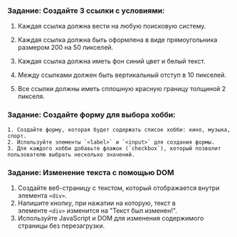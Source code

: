 
### **Задание: Создайте 3 ссылки с условиями:**

1. Каждая ссылка должна вести на любую поисковую систему.

2. Каждая ссылка должна быть оформлена в виде прямоугольника размером 200 на 50 пикселей.

3. Каждая ссылка должна иметь фон синий цвет и белый текст.

4. Между ссылками должен быть вертикальный отступ в 10 пикселей.

5. Все ссылки должны иметь сплошную красную границу толщиной 2 пикселя.
### **Задание: Создайте форму для выбора хобби:**

    1. Создайте форму, которая будет содержать список хобби: кино, музыка, спорт.
    2. Используйте элементы `<label>` и `<input>` для создания формы.
    3. Для каждого хобби добавьте флажок (`checkbox`), который позволит пользователю выбрать несколько значений.

### Задание: Изменение текста с помощью DOM

1. Создайте веб-страницу с текстом, который отображается внутри элемента `<div>`.
2. Напишите кнопку, при нажатии на которую, текст в элементе `<div>` изменится на "Текст был изменен!".
3. Используйте JavaScript и DOM для изменения содержимого страницы без перезагрузки.

